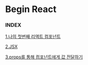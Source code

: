# Begin React

### INDEX

[1.나의 첫번째 리액트 컴포넌트](./chapters/1.나의_첫번째_리엑트_컴포넌트.md)

[2.JSX](./chapters/2.JSX.md)

[3.props를 통해 컴포넌트에게 값 전달하기](./chapters/3.props를_통해_컴포넌트에게_값_전달하기.md)